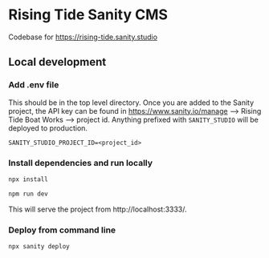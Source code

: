 # Rising Tide Sanity CMS
Codebase for https://rising-tide.sanity.studio

## Local development

### Add .env file
This should be in the top level directory. Once you are added to the Sanity project, the API key can be found in https://www.sanity.io/manage --> Rising Tide Boat Works --> project id. Anything prefixed with `SANITY_STUDIO` will be deployed to production.

```
SANITY_STUDIO_PROJECT_ID=<project_id>
```

### Install dependencies and run locally
```bash
npx install
```

```bash
npm run dev
```

This will serve the project from http://localhost:3333/.

### Deploy from command line
```
npx sanity deploy
```
